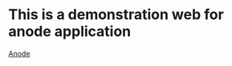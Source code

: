 # This is a demonstration web for anode application
[Anode](https://baguspr.github.io/anode.github.io/onboarding.html)